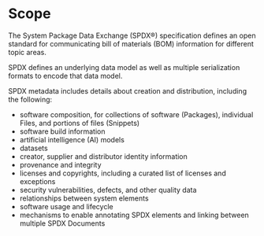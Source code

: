 # Scope

The System Package Data Exchange (SPDX®) specification defines an open standard
for communicating bill of materials (BOM) information for different topic
areas.

SPDX defines an underlying data model as well as multiple serialization formats
to encode that data model.

SPDX metadata includes details about creation and distribution, including the
following:

- software composition, for collections of software (Packages), individual
  Files, and portions of files (Snippets)
- software build information
- artificial intelligence (AI) models
- datasets
- creator, supplier and distributor identity information
- provenance and integrity
- licenses and copyrights, including a curated list of licenses and exceptions
- security vulnerabilities, defects, and other quality data
- relationships between system elements
- software usage and lifecycle
- mechanisms to enable annotating SPDX elements and linking between multiple
  SPDX Documents

